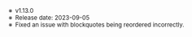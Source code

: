 <sub>※&ensp;v1.13.0</sub>  
<sub>※&ensp;Release date: 2023-09-05</sub>  
<sub>※&ensp;Fixed an issue with blockquotes being reordered incorrectly.</sub>

